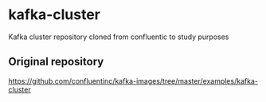 # kafka-cluster
Kafka cluster repository cloned from confluentic to study purposes

## Original repository
https://github.com/confluentinc/kafka-images/tree/master/examples/kafka-cluster
